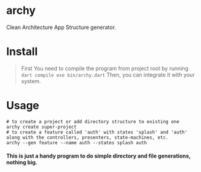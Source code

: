 # archy

Clean Architecture App Structure generator.

# Install

> First You need to compile the program from project root by running
> `dart compile exe bin/archy.dart`
> Then, you can integrate it with your system.

# Usage

```shell
# to create a project or add directory structure to existing one
archy create super-project 
# to create a feature called 'auth' with states 'splash' and 'auth' along with the controllers, presenters, state-machines, etc.
archy --gen feature --name auth --states splash auth  
```

#### This is just a handy program to do simple directory and file generations, nothing big.
